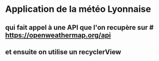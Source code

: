 # Application de la météo Lyonnaise
## qui fait appel à une API que l'on recupère sur # https://openweathermap.org/api 
## et ensuite on utilise un recyclerView

